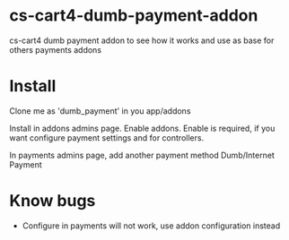cs-cart4-dumb-payment-addon
===========================

cs-cart4 dumb payment addon to see how it works and use as base for others payments addons


Install
=======

Clone me as 'dumb_payment' in you app/addons

Install in addons admins page. Enable addons. Enable is required, if you want configure payment settings and for controllers.

In payments admins page, add another payment method Dumb/Internet Payment


Know bugs
=========


* Configure in payments will not work, use addon configuration instead

